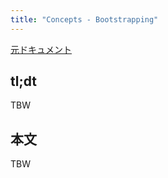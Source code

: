 ```yaml
---
title: "Concepts - Bootstrapping"
---
```


[元ドキュメント](https://docs.aws.amazon.com/cdk/v2/guide/bootstrapping.html)

## tl;dt

TBW

## 本文

TBW
